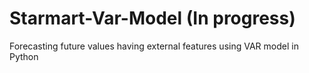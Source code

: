 # Starmart-Var-Model (In progress)
Forecasting future values having  external features using VAR model in Python
